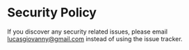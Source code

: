 # Security Policy

If you discover any security related issues, please email lucasgiovanny@gmail.com instead of using the issue tracker.
